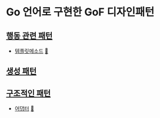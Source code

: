# Go 언어로 구현한 GoF 디자인패턴

## [행동 관련 패턴](behavioral)

[//]: # (* [Chain of responsiblity]&#40;behavioral/chain&#41; [:notebook:]&#40;https://en.wikipedia.org/wiki/Chain-of-responsibility_pattern&#41;)

[//]: # (* [Command]&#40;behavioral/command&#41; [:notebook:]&#40;https://en.wikipedia.org/wiki/Command_pattern&#41;)

[//]: # (* [Interpreter]&#40;behavioral/interpreter&#41; [:notebook:]&#40;https://en.wikipedia.org/wiki/Interpreter_pattern&#41;)

[//]: # (* [Mediator]&#40;behavioral/mediator&#41; [:notebook:]&#40;https://en.wikipedia.org/wiki/Mediator_pattern&#41;)

[//]: # (* [Memento]&#40;behavioral/memento&#41; [:notebook:]&#40;https://en.wikipedia.org/wiki/Memento_pattern&#41;)

[//]: # (* [Observer]&#40;behavioral/observer&#41; [:notebook:]&#40;https://en.wikipedia.org/wiki/Observer_pattern&#41;)

[//]: # (* [State]&#40;behavioral/state&#41; [:notebook:]&#40;https://en.wikipedia.org/wiki/State_pattern&#41;)

[//]: # (* [Strategy]&#40;behavioral/strategy&#41; [:notebook:]&#40;https://en.wikipedia.org/wiki/Strategy_pattern&#41;)

* [템플릿메소드](behavioral/template_method) [:notebook:](https://en.wikipedia.org/wiki/Template_pattern)

[//]: # (* [Visitor]&#40;behavioral/visitor&#41; [:notebook:]&#40;https://en.wikipedia.org/wiki/Visitor_pattern&#41;)

## [생성 패턴](creational)

[//]: # (* [Abstract Factory method]&#40;creational/abstract_factory&#41; [:notebook:]&#40;http://en.wikipedia.org/wiki/Abstract_Factory_pattern&#41;)

[//]: # (* [Builder]&#40;creational/builder&#41; [:notebook:]&#40;http://en.wikipedia.org/wiki/Builder_pattern&#41;)

[//]: # (* [Factory method]&#40;creational/factory&#41; [:notebook:]&#40;http://en.wikipedia.org/wiki/Factory_pattern&#41;)

[//]: # (* [Object Pool]&#40;creational/pool&#41; [:notebook:]&#40;http://en.wikipedia.org/wiki/Object_Pool_pattern&#41;)

[//]: # (* [Prototype]&#40;creational/prototype&#41; [:notebook:]&#40;http://en.wikipedia.org/wiki/Prototype_pattern&#41;)

## [구조적인 패턴](structural)

* [어댑터](structural/adapter) [:notebook:](https://en.wikipedia.org/wiki/Adapter_pattern)

[//]: # (* [Binary Tree compositions]&#40;structural/binary-tree-compositions&#41; [:notebook:]&#40;https://en.wikipedia.org/wiki/Binary_tree&#41;)

[//]: # (* [Bridge]&#40;structural/bridge&#41; [:notebook:]&#40;https://en.wikipedia.org/wiki/Bridge_pattern&#41;)

[//]: # (* [Composite]&#40;structural/composite&#41; [:notebook:]&#40;http://en.wikipedia.org/wiki/Composite_pattern&#41;)

[//]: # (* [Decorator]&#40;structural/decorator&#41; [:notebook:]&#40;https://en.wikipedia.org/wiki/Decorator_pattern&#41;)

[//]: # (* [Flyweight]&#40;structural/flyweight&#41; [:notebook:]&#40;https://en.wikipedia.org/wiki/Flyweight_pattern&#41;)

[//]: # (* [Proxy]&#40;structural/proxy&#41; [:notebook:]&#40;https://en.wikipedia.org/wiki/Proxy_pattern&#41;)
